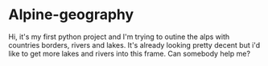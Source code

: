 # Alpine-geography

Hi,
it's my first python project and I'm trying to outine the alps with countries borders, rivers and lakes.
It's already looking pretty decent but i'd like to get more lakes and rivers into this frame.
Can somebody help me?
